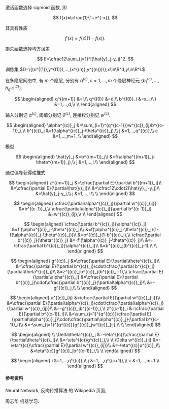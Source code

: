 激活函数选择 sigmoid 函数, 即

$$
f(x)=\cfrac{1}{1+e^{-x}},
$$

其具有性质

$$
f'(x)=f(x)(1-f(x)).
$$

损失函数选择均方误差

$$
E=\cfrac12\sum_{j=1}^l(\hat{y}_j-y_j)^2.
$$

训练集 $D=\{(x^{(1)},y^{(1)}),...,(x^{(n)},y^{(n)})\},x\in\R^d,y\in\R^l.$

在多隐层网络中, 有 $m$ 个隐层, 分别有 $q^{(c)},c=1,...,m$ 个隐层神经元 $\{b^{(c)}_1,...,b^{(c)}_{q^{(c)}}\}.$

$$
\begin{aligned}
    q^{(m+1)}
    &=l,\\
    q^{(0)}
    &=d,\\
    b^{(0)}_i
    &=x_i,\\
    i
    &=1,...,d,\\
    \\
\end{aligned}
$$

输入分别记 $\alpha^{(c)},$ 阈值分别记 $\theta^{(c)},$ 连接权分别记 $w^{(c)}.$

$$
\begin{aligned}
    \alpha^{(c)}_j
    &=\sum_{i=1}^{q^{(c-1)}}w^{(c)}_{ij}b^{(c-1)}_i,\\
    b^{(c)}_j
    &=f(\alpha^{(c)}_j-\theta^{(c)}_j),\\
    j
    &=1,...,q^{(c)},\\
    c
    &=1,...,m+1.
    \\
\end{aligned}
$$

模型

$$
\begin{aligned}
    \hat{y}_j
    &=b^{(m+1)}_j\\
    &=f(\alpha^{(m+1)}_j-\theta^{(m+1)}_j),\\
    j
    &=1,...,l.\\
\end{aligned}
$$

通过偏导获得递推式

$$
\begin{aligned}
    z^{(m+1)}_j
    &=\cfrac{\partial E}{\partial b^{(m+1)}_j}\\
    &=\cfrac{\partial E}{\partial\hat{y}_j}\\
    &=\cfrac12\cdot2(\hat{y}_j-y_j)\\
    &=\hat{y}_j-y_j,\\
    j
    &=1,...,l.\\
    \\
\end{aligned}
$$

$$
\begin{aligned}
    \cfrac{\partial\alpha^{(c)}_j}{\partial w^{(c)}_{ij}}
    &=b^{(c-1)}_i,\\
    \cfrac{\partial\alpha^{(c)}_j}{\partial b^{(c-1)}_i}
    &=w^{(c)}_{ij},\\
    \\
\end{aligned}
$$

$$
\begin{aligned}
    \cfrac{\partial b^{(c)}_j}{\alpha^{(c)}_j}
    &=f'(\alpha^{(c)}_j-\theta^{(c)}_j)\\
    &=f(\alpha^{(c)}_j-\theta^{(c)}_j)(1-f(\alpha^{(c)}_j-\theta^{(c)}_j))\\
    &=b^{(c)}_j(1-b^{(c)}_j),\\
    \cfrac{\partial b^{(c)}_j}{\theta^{(c)}_j}
    &=-f'(\alpha^{(c)}_j-\theta^{(c)}_j)\\
    &=-\cfrac{\partial b^{(c)}_j}{\alpha^{(c)}_j}\\
    &=b^{(c)}_j(b^{(c)}_j-1),\\
    \\
\end{aligned}
$$

$$
\begin{aligned}
    g^{(c)}_j
    &=\cfrac{\partial E}{\partial\theta^{(c)}_j}\\
    &=\cfrac{\partial E}{\partial b^{(c)}_j}\cdot\cfrac{\partial b^{(c)}_j}{\partial\theta^{(c)}_j}\\
    &=z^{(c)}_jb^{(c)}_j(b^{(c)}_j-1),\\
    \cfrac{\partial E}{\partial\alpha^{(c)}_j}
    &=\cfrac{\partial E}{\partial b^{(c)}_j}\cdot\cfrac{\partial b^{(c)}_j}{\partial\alpha^{(c)}_j}\\
    &=-g^{(c)}_j,\\
    \\
\end{aligned}
$$

$$
\begin{aligned}
    u^{(c)}_{ij}
    &=\cfrac{\partial E}{\partial w^{(c)}_{ij}}\\
    &=\cfrac{\partial E}{\partial\alpha^{(c)}_j}\cdot\cfrac{\partial\alpha^{(c)}_j}{\partial w^{(c)}_{ij}}\\
    &=-g^{(c)}_jb^{(c-1)}_i,\\
    z^{(c-1)}_i
    &=\cfrac{\partial E}{\partial b^{(c-1)}_i}\\
    &=\sum_{j=1}^{q^{(c)}}\cfrac{\partial E}{\partial\alpha^{(c)}_j}\cdot\cfrac{\partial\alpha^{(c)}_j}{\partial b^{(c-1)}_i}\\
    &=-\sum_{j=1}^{q^{(c)}}g^{(c)}_jw^{(c)}_{ij},\\
    \\
\end{aligned}
$$

$$
\begin{aligned}
    \\
    \Delta\theta^{(c)}_j
    &=-\eta^{(c)}\cfrac{\partial E}{\partial\theta^{(c)}_j}\\
    &=-\eta^{(c)}g^{(c)}_j,\\
    \\
    \Delta w^{(c)}_{ij}
    &=-\eta^{(c)}\cfrac{\partial E}{\partial w^{(c)}_{ij}}\\
    &=-\eta^{(c)}u^{(c)}_i\\
    &=\eta^{(c)}g^{(c)}_jb^{(c-1)}_i,\\
    \\
\end{aligned}
$$

$$
\begin{aligned}
    i
    &=1,...,q^{(c)},\\
    j
    &=1,...,q^{(c+1)},\\
    c
    &=1,...,m+1.\\
\end{aligned}
$$


#### 参考资料

Neural Network, 反向传播算法 的 Wikipedia 页面;

周志华 机器学习.
